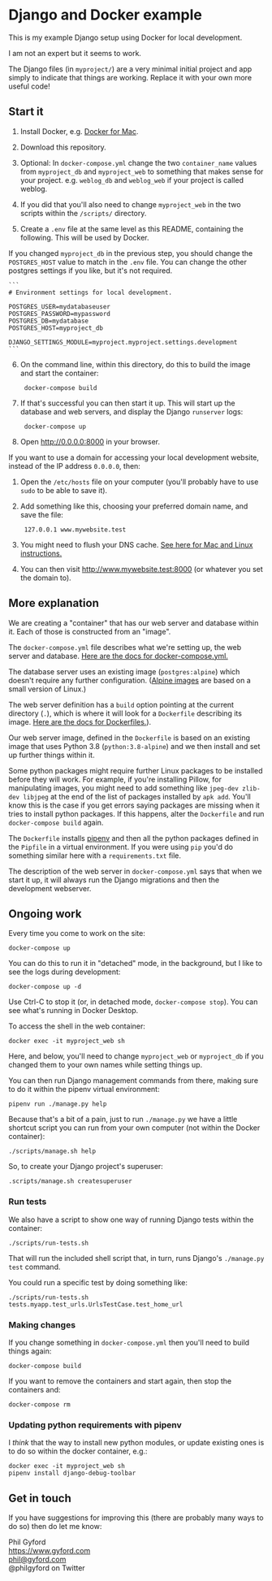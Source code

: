 # Django and Docker example

This is my example Django setup using Docker for local development.

I am not an expert but it seems to work.

The Django files (in `myproject/`) are a very minimal initial project and app
simply to indicate that things are working. Replace it with your own more
useful code!


## Start it

1. Install Docker, e.g. [Docker for Mac](https://docs.docker.com/docker-for-mac/install/).

2. Download this repository.

3. Optional: In `docker-compose.yml` change the two `container_name` values from `myproject_db` and `myproject_web` to something that makes sense for your project. e.g. `weblog_db` and `weblog_web` if your project is called weblog.

4. If you did that you'll also need to change `myproject_web` in the two scripts within the `/scripts/` directory.

5. Create a `.env` file at the same level as this README, containing the following. This will be used by Docker.

  If you changed `myproject_db` in the previous step, you should change the `POSTGRES_HOST` value to match in the `.env` file. You can change the other postgres settings if you like, but it's not required.

    ```
    # Environment settings for local development.

    POSTGRES_USER=mydatabaseuser
    POSTGRES_PASSWORD=mypassword
    POSTGRES_DB=mydatabase
    POSTGRES_HOST=myproject_db

    DJANGO_SETTINGS_MODULE=myproject.myproject.settings.development
    ```

6. On the command line, within this directory, do this to build the image and
   start the container:

        docker-compose build

7. If that's successful you can then start it up. This will start up the database and web servers, and display the Django `runserver` logs:

        docker-compose up

8. Open http://0.0.0.0:8000 in your browser.


If you want to use a domain for accessing your local development website, instead of the IP address `0.0.0.0`, then:

1. Open the `/etc/hosts` file on your computer (you'll probably have to use `sudo` to be able to save it).

2. Add something like this, choosing your preferred domain name, and save the file:

        127.0.0.1 www.mywebsite.test

3. You might need to flush your DNS cache. [See here for Mac and Linux instructions.](https://help.dreamhost.com/hc/en-us/articles/214981288-Flushing-your-DNS-cache-in-Mac-OS-X-and-Linux)

4. You can then visit http://www.mywebsite.test:8000 (or whatever you set the domain to).


## More explanation

We are creating a "container" that has our web server and database within it. Each of those is constructed from an "image".

The `docker-compose.yml` file describes what we're setting up, the web server and database. [Here are the docs for docker-compose.yml.](https://docs.docker.com/compose/compose-file/compose-file-v3/)

The database server uses an existing image (`postgres:alpine`) which doesn't require any further configuration. ([Alpine images](https://hub.docker.com/_/alpine) are based on a small version of Linux.)

The web server definition has a `build` option pointing at the current directory (`.`), which is where it will look for a `Dockerfile` describing its image. [Here are the docs for Dockerfiles.](https://docs.docker.com/engine/reference/builder/)).

Our web server image, defined in the `Dockerfile` is based on an existing image that uses Python 3.8 (`python:3.8-alpine`) and we then install and set up further things within it.

Some python packages might require further Linux packages to be installed before they will work. For example, if you're installing Pillow, for manipulating images, you might need to add something like `jpeg-dev zlib-dev libjpeg` at the end of the list of packages installed by `apk add`. You'll know this is the case if you get errors saying packages are missing when it tries to install python packages. If this happens, alter the `Dockerfile` and run `docker-compose build` again.

The `Dockerfile` installs [pipenv](https://pipenv.readthedocs.io/en/latest/) and then all the python packages defined in the `Pipfile` in a virtual environment. If you were using `pip` you'd do something similar here with a `requirements.txt` file.

The description of the web server in `docker-compose.yml` says that when we start it up, it will always run the Django migrations and then the development webserver.


## Ongoing work

Every time you come to work on the site:

    docker-compose up

You can do this to run it in "detached" mode, in the background, but I like to see the logs during development:

    docker-compose up -d

Use Ctrl-C to stop it (or, in detached mode, `docker-compose stop`). You can see what's running in Docker Desktop.

To access the shell in the web container:

    docker exec -it myproject_web sh

Here, and below, you'll need to change `myproject_web` or `myproject_db` if you changed them to your own names while setting things up.

You can then run Django management commands from there, making sure to do it within the pipenv virtual environment:

    pipenv run ./manage.py help

Because that's a bit of a pain, just to run `./manage.py` we have a little shortcut script you can run from your own computer (not within the Docker container):

    ./scripts/manage.sh help

So, to create your Django project's superuser:

    .scripts/manage.sh createsuperuser

### Run tests

We also have a script to show one way of running Django tests within the container:

    ./scripts/run-tests.sh

That will run the included shell script that, in turn, runs Django's
`./manage.py test` command.

You could run a specific test by doing something like:

    ./scripts/run-tests.sh tests.myapp.test_urls.UrlsTestCase.test_home_url

### Making changes

If you change something in `docker-compose.yml` then you'll need to build
things again:

    docker-compose build

If you want to remove the containers and start again, then stop the containers and:

    docker-compose rm

### Updating python requirements with pipenv

I *think* that the way to install new python modules, or update existing ones is to do so within the docker container, e.g.:

    docker exec -it myproject_web sh
    pipenv install django-debug-toolbar


## Get in touch

If you have suggestions for improving this (there are probably many ways to do so) then do let me know:

Phil Gyford  
https://www.gyford.com  
phil@gyford.com  
@philgyford on Twitter
